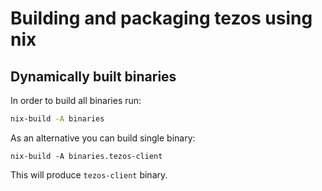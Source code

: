 <!--
   - SPDX-FileCopyrightText: 2022 Oxhead Alpha
   - SPDX-License-Identifier: LicenseRef-MIT-OA
   -->

# Building and packaging tezos using nix

## Dynamically built binaries

In order to build all binaries run:
```bash
nix-build -A binaries
```

As an alternative you can build single binary:
```
nix-build -A binaries.tezos-client
```

This will produce `tezos-client` binary.
